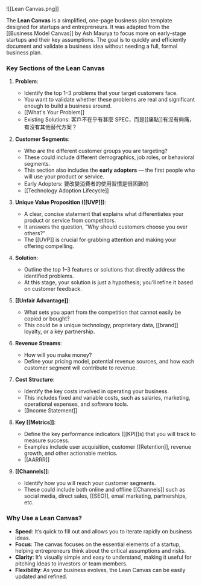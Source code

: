 ![[Lean Canvas.png]]

The **Lean Canvas** is a simplified, one-page business plan template designed for startups and entrepreneurs. It was adapted from the [[Business Model Canvas]] by Ash Maurya to focus more on early-stage startups and their key assumptions. The goal is to quickly and efficiently document and validate a business idea without needing a full, formal business plan.

### Key Sections of the Lean Canvas

1. **Problem**:
   - Identify the top 1–3 problems that your target customers face.
   - You want to validate whether these problems are real and significant enough to build a business around.
   - [[What's Your Problem]]
   - Existing Solutions:  客戶不在乎有甚麼 SPEC，而是[[痛點]]有沒有夠痛，有沒有其他替代方案？

2. **Customer Segments**:
   - Who are the different customer groups you are targeting? 
   - These could include different demographics, job roles, or behavioral segments.
   - This section also includes the **early adopters** — the first people who will use your product or service.
	- Early Adopters: 要改變消費者的使用習慣是很困難的
	- [[Technology Adoption Lifecycle]]

3. **Unique Value Proposition ([[UVP]])**:
   - A clear, concise statement that explains what differentiates your product or service from competitors.
   - It answers the question, “Why should customers choose you over others?”
   - The [[UVP]] is crucial for grabbing attention and making your offering compelling.

4. **Solution**:
   - Outline the top 1–3 features or solutions that directly address the identified problems.
   - At this stage, your solution is just a hypothesis; you’ll refine it based on customer feedback.

5. **[[Unfair Advantage]]**:
   - What sets you apart from the competition that cannot easily be copied or bought?
   - This could be a unique technology, proprietary data, [[brand]] loyalty, or a key partnership.

6. **Revenue Streams**:
   - How will you make money?
   - Define your pricing model, potential revenue sources, and how each customer segment will contribute to revenue.

7. **Cost Structure**:
   - Identify the key costs involved in operating your business.
   - This includes fixed and variable costs, such as salaries, marketing, operational expenses, and software tools.
   - [[Income Statement]]

8. **Key [[Metrics]]**:
   - Define the key performance indicators ([[KPI]]s) that you will track to measure success.
   - Examples include user acquisition, customer [[Retention]], revenue growth, and other actionable metrics.
   - [[AARRR]]

9. **[[Channels]]**:
   - Identify how you will reach your customer segments.
   - These could include both online and offline [[Channels]] such as social media, direct sales, [[SEO]], email marketing, partnerships, etc.

### Why Use a Lean Canvas?

- **Speed**: It’s quick to fill out and allows you to iterate rapidly on business ideas.
- **Focus**: The canvas focuses on the essential elements of a startup, helping entrepreneurs think about the critical assumptions and risks.
- **Clarity**: It’s visually simple and easy to understand, making it useful for pitching ideas to investors or team members.
- **Flexibility**: As your business evolves, the Lean Canvas can be easily updated and refined.

